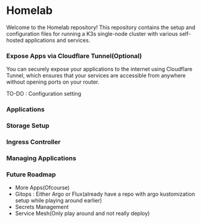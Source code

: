 # Homelab
Welcome to the Homelab repository! This repository contains the setup and configuration files for running a K3s single-node cluster with various self-hosted applications and services.

### Expose Apps via Cloudflare Tunnel(Optional)
You can securely expose your applications to the internet using Cloudflare Tunnel, which ensures that your services are accessible from anywhere without opening ports on your router.

TO-DO : Configuration setting

### Applications


### Storage Setup


### Ingress Controller


### Managing Applications


### Future Roadmap
- More Apps(Ofcourse)
- Gitops : Either Argo or Flux(already have a repo with argo kustomization setup while playing around earlier)
- Secrets Management
- Service Mesh(Only play around and not really deploy)